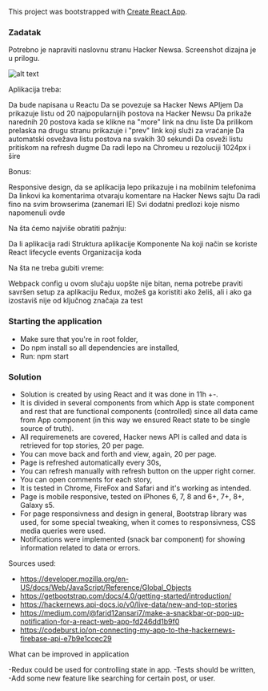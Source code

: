 This project was bootstrapped with [Create React App](https://github.com/facebook/create-react-app).
### Zadatak

Potrebno je napraviti naslovnu stranu Hacker Newsa. Screenshot dizajna je u prilogu.

![alt text](<https://cms.jotform.com/uploads/image_upload/image_upload/global/86342_hackernews%20(1).png>)

Aplikacija treba:

Da bude napisana u Reactu
Da se povezuje sa Hacker News APIjem
Da prikazuje listu od 20 najpopularnijih postova na Hacker Newsu
Da prikaže narednih 20 postova kada se klikne na "more" link na dnu liste
Da prilikom prelaska na drugu stranu prikazuje i "prev" link koji služi za vraćanje
Da automatski osvežava listu postova na svakih 30 sekundi
Da osveži listu pritiskom na refresh dugme
Da radi lepo na Chromeu u rezoluciji 1024px i šire

Bonus:

Responsive design, da se aplikacija lepo prikazuje i na mobilnim telefonima
Da linkovi ka komentarima otvaraju komentare na Hacker News sajtu
Da radi fino na svim browserima (zanemari IE)
Svi dodatni predlozi koje nismo napomenuli ovde

Na šta ćemo najviše obratiti pažnju:

Da li aplikacija radi
Struktura aplikacije
Komponente
Na koji način se koriste React lifecycle events
Organizacija koda

Na šta ne treba gubiti vreme:

Webpack config u ovom slučaju uopšte nije bitan, nema potrebe praviti savršen setup za aplikaciju
Redux, možeš ga koristiti ako želiš, ali i ako ga izostaviš nije od ključnog značaja za test

### Starting the application
- Make sure that you're in root folder,
- Do npm install so all dependencies are installed,
- Run: npm start

### Solution

- Solution is created by using React and it was done in 11h +-.
- It is divided in several components from which App is state component and rest that are functional components (controlled)
  since all data came from App component (in this way we ensured React state to be single source of truth).
- All requiremenets are covered, Hacker news API is called and data is retrieved for top stories, 20 per page.
- You can move back and forth and view, again, 20 per page.
- Page is refreshed automatically every 30s,
- You can refresh manually with refresh button on the upper right corner.
- You can open comments for each story,
- It is tested in Chrome, FireFox and Safari and it's working as intended.
- Page is mobile responsive, tested on iPhones 6, 7, 8 and 6+, 7+, 8+, Galaxy s5.
- For page responsivness and design in general, Bootstrap library was used,
  for some special tweaking, when it comes to responsivness, CSS media queries were used.
- Notifications were implemented (snack bar component) for showing information related to data or errors.

Sources used:

- https://developer.mozilla.org/en-US/docs/Web/JavaScript/Reference/Global_Objects 
- https://getbootstrap.com/docs/4.0/getting-started/introduction/ 
- https://hackernews.api-docs.io/v0/live-data/new-and-top-stories 
- https://medium.com/@farid12ansari7/make-a-snackbar-or-pop-up-notification-for-a-react-web-app-fd246dd1b9f0 
- https://codeburst.io/on-connecting-my-app-to-the-hackernews-firebase-api-e7b9e1ccec29

What can be improved in application

-Redux could be used for controlling state in app.
-Tests should be written,
-Add some new feature like searching for certain post, or user.
